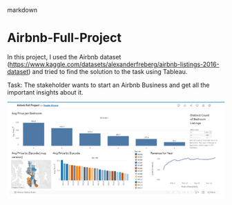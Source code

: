 markdown




# Airbnb-Full-Project

In this project, I used the Airbnb dataset (https://www.kaggle.com/datasets/alexanderfreberg/airbnb-listings-2016-dataset) and tried to find the solution to the task using Tableau. 



Task: The stakeholder wants to start an Airbnb Business and get all the important insights about it.


![Airbnb](https://github.com/Vlovesdata/Airbnb-Full-Project/blob/main/airbnbfull.png)
